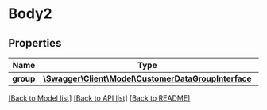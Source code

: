 # Body2

## Properties
Name | Type | Description | Notes
------------ | ------------- | ------------- | -------------
**group** | [**\Swagger\Client\Model\CustomerDataGroupInterface**](CustomerDataGroupInterface.md) |  | 

[[Back to Model list]](../README.md#documentation-for-models) [[Back to API list]](../README.md#documentation-for-api-endpoints) [[Back to README]](../README.md)


